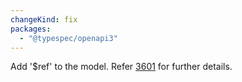 ```yaml
---
changeKind: fix
packages:
  - "@typespec/openapi3"
---
```


Add '$ref' to the model. Refer [3601](https://github.com/microsoft/typespec/pull/3894) for further details.